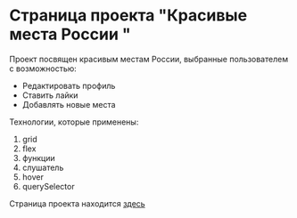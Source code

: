# Страница проекта "Красивые места России "
Проект посвящен красивым местам России, выбранные пользователем с возможностью:
* Редактировать профиль
* Ставить лайки
* Добавлять новые места

Технологии, которые применены:
1. grid
2. flex
3. функции
4. слушатель
5. hover
6. querySelector

Страница проекта находится [здесь](https://aminoha.github.io/mesto/)
